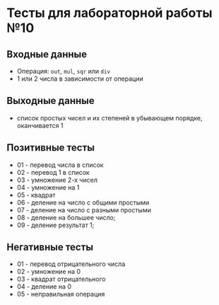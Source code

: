 # Тесты для лабораторной работы №10

## Входные данные
-   Операция: `out`, `mul`, `sqr` или `div`
-   1 или 2 числа в зависимости от операции

## Выходные данные
-   список простых чисел и их степеней в убывающем порядке, оканчивается 1

## Позитивные тесты
- 01 - перевод числа в список
- 02 - перевод 1 в список
- 03 - умножение 2-х чисел
- 04 - умножение на 1
- 05 - квадрат
- 06 - деление на число с общими простыми
- 07 - деление на число с разными простыми
- 08 - деление на большее число;
- 09 - деление результат 1;

## Негативные тесты
- 01 - перевод отрицательного числа
- 02 - умножение на 0
- 03 - квадрат отрицательного
- 04 - деление на 0
- 05 - неправильная операция
